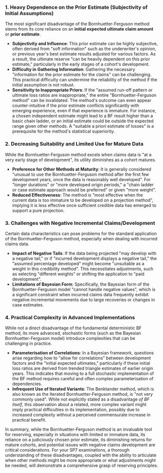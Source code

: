 ### **1\. Heavy Dependence on the Prior Estimate (Subjectivity of Initial Assumptions)**

The most significant disadvantage of the Bornhuetter-Ferguson method stems from its core reliance on an **initial expected ultimate claim amount** or **prior estimate**.

* **Subjectivity and Influence**: This prior estimate can be highly subjective, often derived from "soft information" such as the underwriter's opinion, or previous year's best estimate results adjusted for various factors. As a result, the ultimate reserve "can be heavily dependent on this prior estimate," particularly in the early stages of a cohort's development.  
* **Difficulty in Gathering Information**: Gathering the necessary "information for the prior estimate for the claims" can be challenging. This practical difficulty can undermine the reliability of the method if the initial assumption is not robust.  
* **Sensitivity to Inappropriate Priors**: If the "assumed run-off pattern or ultimate loss ratios are inappropriate," the entire "Bornhuetter-Ferguson method" can be invalidated. The method's outcome can even appear counter-intuitive if the prior estimate conflicts significantly with emerging experience, even if that experience is immature. For instance, a chosen independent estimate might lead to a BF result higher than a basic chain ladder, or an initial estimate could be outside the expected range given other methods. A "suitable a priori estimate of losses" is a prerequisite for the method's statistical superiority.

### **2\. Decreasing Suitability and Limited Use for Mature Data**

While the Bornhuetter-Ferguson method excels when claims data is "at a very early stage of development", its utility diminishes as a cohort matures.

* **Preference for Other Methods at Maturity**: It is generally considered "unusual to use the Bornhuetter-Ferguson method after the first few development years, once the data is reasonably well developed". For "longer durations" or "more developed origin periods," a "chain ladder or case estimate approach would be preferred" or given "more weight".  
* **Reduced Effectiveness**: The method is "most effective when the current data is too immature to be developed on a projection method", implying it is less effective once sufficient credible data has emerged to support a pure projection.

### **3\. Challenges with Negative Incremental Claims/Development**

Certain data characteristics can pose problems for the standard application of the Bornhuetter-Ferguson method, especially when dealing with incurred claims data.

* **Impact of Negative Tails**: If the data being projected "may develop with a negative tail," or if "incurred development displays a negative tail," the "assumed percentage developed" might become "unsuitable as a weight in this credibility method". This necessitates adjustments, such as selecting "different weights" or shifting the application to "paid development".  
* **Limitations of Bayesian Form**: Specifically, the Bayesian form of the Bornhuetter-Ferguson model "cannot handle negative values", which is a significant constraint when incurred claims data frequently exhibit negative incremental movements due to large recoveries or changes in case estimates.

### **4\. Practical Complexity in Advanced Implementations**

While not a direct disadvantage of the fundamental deterministic BF method, its more advanced, stochastic forms (such as the Bayesian Bornhuetter-Ferguson model) introduce complexities that can be challenging in practice.

* **Parameterisation of Correlations**: In a Bayesian framework, questions arise regarding how to "allow for correlations" between development factors and the "initial expected ultimates," particularly if these initial loss ratios are derived from trended triangle estimates of earlier origin years. This indicates that moving to a full stochastic implementation of the BF method requires careful and often complex parameterisation of dependencies.  
* **Infrequent Use of Iterated Variants**: The Benktander method, which is also known as the Iterated Bornhuetter-Ferguson method, is "not very commonly used". While not explicitly stated as a disadvantage *of BF itself*, this observation about a related, more complex variant might imply practical difficulties in its implementation, possibly due to increased complexity without a perceived commensurate increase in practical benefit.

In summary, while the Bornhuetter-Ferguson method is an invaluable tool for reserving, especially in situations with limited or immature data, its reliance on a judiciously chosen prior estimate, its diminishing returns for mature cohorts, and potential issues with negative claims development are critical considerations. For your SP7 examinations, a thorough understanding of these disadvantages, coupled with the ability to articulate when other methods might be more appropriate or what adjustments might be needed, will demonstrate a comprehensive grasp of reserving principles.

